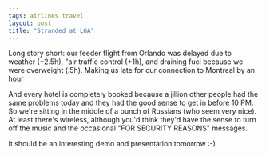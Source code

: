 ```yaml
---
tags: airlines travel
layout: post
title: "Stranded at LGA"
---
```




<p>Long story short: our feeder flight from Orlando was delayed due to weather (+2.5h), "air traffic control (+1h), and draining fuel because we were overweight (.5h). Making us late for our connection to Montreal by an hour</p>

<p>And every hotel is completely booked because a jillion other people had the same problems today and they had the good sense to get in before 10 PM. So we're sitting in the middle of a bunch of Russians (who seem very nice). At least there's wireless, although you'd think they'd have the sense to turn off the music and the occasional "FOR SECURITY REASONS" messages.</p>

<p>It should be an interesting demo and presentation tomorrow :-)</p> 



